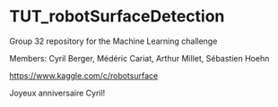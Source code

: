 # TUT_robotSurfaceDetection
Group 32 repository for the Machine Learning challenge

Members: Cyril Berger, Médéric Cariat, Arthur Millet, Sébastien Hoehn

https://www.kaggle.com/c/robotsurface

Joyeux anniversaire Cyril!
